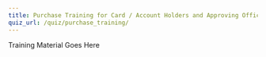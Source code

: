 ```yaml
---
title: Purchase Training for Card / Account Holders and Approving Officials
quiz_url: /quiz/purchase_training/
---
```


Training Material Goes Here

